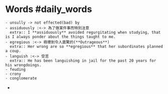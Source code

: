 # Words #daily_words
	- unsully -> not effected(bad) by
	- assiduously :<-> 為了做某件事而特別注意
	  extra:: I **assiduously** avoided regurgitating when studying, that is I always ponder about the things taught to me.
	- egregious :<-> 極壞到令人震驚的(**Outrageous**)
	  extra:: Her wrong are so **egregious** that her subordinates planned a coup.
	- languish :<-> 受苦
	  extra:: He has been languishing in jail for the past 20 years for his wrongdoings.
	- feuding
	- crony
	- conglomerate
-